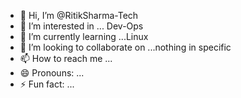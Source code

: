 - 👋 Hi, I’m @RitikSharma-Tech
- 👀 I’m interested in ... Dev-Ops
- 🌱 I’m currently learning ...Linux
- 💞️ I’m looking to collaborate on ...nothing in specific
- 📫 How to reach me ...
- 😄 Pronouns: ...
- ⚡ Fun fact: ...

<!---
RitikSharma-Tech/RitikSharma-Tech is a ✨ special ✨ repository because its `README.md` (this file) appears on your GitHub profile.
You can click the Preview link to take a look at your changes.
--->
